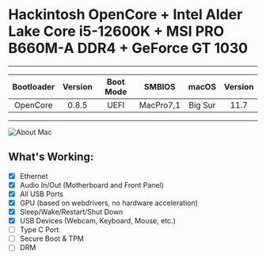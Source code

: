 # Hackintosh OpenCore + Intel Alder Lake Core i5-12600K + MSI PRO B660M-A DDR4 + GeForce GT 1030

---

| Bootloader | Version | Boot Mode | SMBIOS    | macOS    | Version |
|:----------:|:-------:|:---------:|:---------:|:--------:|:-------:|
| OpenCore   | 0.8.5   | UEFI      | MacPro7,1 | Big Sur  | 11.7    |

---

![About Mac](https://user-images.githubusercontent.com/33605526/196028608-c793e437-f712-4477-8fcd-d904fba3d674.png)

## What's Working:

- [x] Ethernet
- [x] Audio In/Out (Motherboard and Front Panel)
- [x] All USB Ports
- [x] GPU (based on webdrivers, no hardware acceleration)
- [x] Sleep/Wake/Restart/Shut Down
- [x] USB Devices (Webcam, Keyboard, Mouse, etc.)
- [ ] Type C Port
- [ ] Secure Boot & TPM
- [ ] DRM
